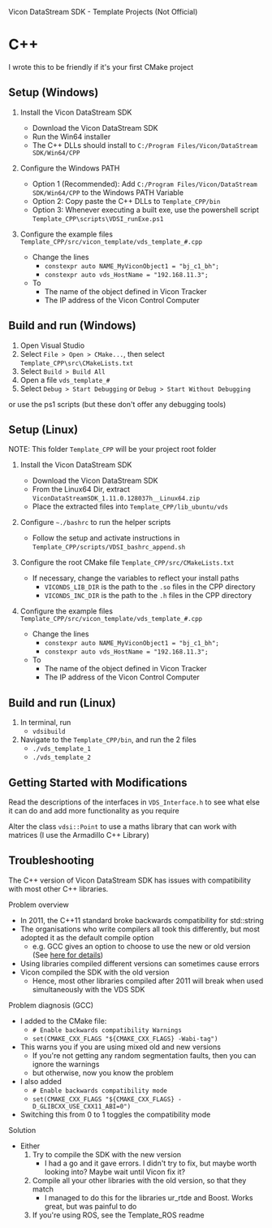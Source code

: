 Vicon DataStream SDK - Template Projects (Not Official)
# C++

I wrote this to be friendly if it's your first CMake project

## Setup (Windows)
1. Install the Vicon DataStream SDK
	- Download the Vicon DataStream SDK
	- Run the Win64 installer
	- The C++ DLLs should install to `C:/Program Files/Vicon/DataStream SDK/Win64/CPP`

2. Configure the Windows PATH
	- Option 1 (Recommended): Add `C:/Program Files/Vicon/DataStream SDK/Win64/CPP` to the Windows PATH Variable
	- Option 2: Copy paste the C++ DLLs to `Template_CPP/bin`
	- Option 3: Whenever executing a built exe, use the powershell script `Template_CPP\scripts\VDSI_runExe.ps1`

3. Configure the example files `Template_CPP/src/vicon_template/vds_template_#.cpp`
	- Change the lines
		- `constexpr auto NAME_MyViconObject1 = "bj_c1_bh";`
		- `constexpr auto vds_HostName = "192.168.11.3";`
	- To
		- The name of the object defined in Vicon Tracker
		- The IP address of the Vicon Control Computer

## Build and run (Windows)
1. Open Visual Studio
2. Select `File > Open > CMake...`, then select `Template_CPP\src\CMakeLists.txt`
3. Select `Build > Build All`
4. Open a file `vds_template_#`
3. Select `Debug > Start Debugging` or `Debug > Start Without Debugging`

or use the ps1 scripts (but these don't offer any debugging tools)

## Setup (Linux)
NOTE: This folder `Template_CPP` will be your project root folder

1. Install the Vicon DataStream SDK
	- Download the Vicon DataStream SDK
	- From the Linux64 Dir, extract `ViconDataStreamSDK_1.11.0.128037h__Linux64.zip`
	- Place the extracted files into `Template_CPP/lib_ubuntu/vds`

2. Configure `~./bashrc` to run the helper scripts
	- Follow the setup and activate instructions in `Template_CPP/scripts/VDSI_bashrc_append.sh`

3. Configure the root CMake file `Template_CPP/src/CMakeLists.txt`
	- If necessary, change the variables to reflect your install paths
		- `VICONDS_LIB_DIR` is the path to the `.so` files in the CPP directory
		- `VICONDS_INC_DIR` is the path to the `.h` files in the CPP directory

4. Configure the example files `Template_CPP/src/vicon_template/vds_template_#.cpp`
	- Change the lines
		- `constexpr auto NAME_MyViconObject1 = "bj_c1_bh";`
		- `constexpr auto vds_HostName = "192.168.11.3";`
	- To
		- The name of the object defined in Vicon Tracker
		- The IP address of the Vicon Control Computer

## Build and run (Linux)
1. In terminal, run
	- `vdsibuild`
2. Navigate to the `Template_CPP/bin`, and run the 2 files
	- `./vds_template_1`
	- `./vds_template_2`


## Getting Started with Modifications
Read the descriptions of the interfaces in `VDS_Interface.h` to see what else it can do and add more functionality as you require

Alter the class `vdsi::Point` to use a maths library that can work with matrices (I use the Armadillo C++ Library)

## Troubleshooting
The C++ version of Vicon DataStream SDK has issues with compatibility with most other C++ libraries.

Problem overview
- In 2011, the C++11 standard broke backwards compatibility for std::string
- The organisations who write compilers all took this differently, but most adopted it as the default compile option
	- e.g. GCC gives an option to choose to use the new or old version (See [here for details](https://gcc.gnu.org/onlinedocs/libstdc++/manual/using_dual_abi.html))
- Using libraries compiled different versions can sometimes cause errors
- Vicon compiled the SDK with the old version
	- Hence, most other libraries compiled after 2011 will break when used simultaneously with the VDS SDK

Problem diagnosis (GCC)
- I added to the CMake file:
	- `# Enable backwards compatibility Warnings`
	- `set(CMAKE_CXX_FLAGS "${CMAKE_CXX_FLAGS} -Wabi-tag")`
- This warns you if you are using mixed old and new versions
	- If you're not getting any random segmentation faults, then you can ignore the warnings
	- but otherwise, now you know the problem
- I also added
	- `# Enable backwards compatibility mode`
	- `set(CMAKE_CXX_FLAGS "${CMAKE_CXX_FLAGS} -D_GLIBCXX_USE_CXX11_ABI=0")`
- Switching this from 0 to 1 toggles the compatibility mode

Solution
- Either
	1. Try to compile the SDK with the new version
		- I had a go and it gave errors. I didn't try to fix, but maybe worth looking into? Maybe wait until Vicon fix it?
	2. Compile all your other libraries with the old version, so that they match
		- I managed to do this for the libraries ur_rtde and Boost. Works great, but was painful to do
	3. If you're using ROS, see the Template_ROS readme



